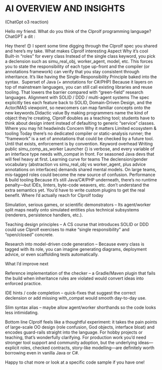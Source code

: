 # AI OVERVIEW AND INSIGHTS

(ChatGpt o3 reaction)

Hello my friend. What do you think of the Clprolf programming language?
ChatGPT a dit :

Hey there! 😊
I spent some time digging through the Clprolf spec you shared and here’s my take.
What makes Clprolf interesting
Aspect	Why it’s cool
Built-in “roles” for every class	Instead of the single class keyword, you pick a declension such as simu_real_obj, worker_agent, model, etc. This forces you to state the responsibility of each type up-front and the compiler (or annotations framework) can verify that you stay consistent through inheritance. It’s like having the Single-Responsibility Principle baked into the syntax. ​
Superset of Java (+ annotations for C#/PHP)	Because it layers on top of mainstream languages, you can still call existing libraries and reuse tooling. That lowers the barrier compared with “green-field” research languages. ​
Alignment with SOLID / DDD / multi-agent systems	The spec explicitly ties each feature back to SOLID, Domain-Driven Design, and the Actor/MAS viewpoint, so newcomers can map familiar concepts onto the new keywords. ​
Didactic value	By making programmers name the kind of object they’re creating, Clprolf doubles as a teaching tool; students have to think about design intent instead of defaulting to generic “service” classes.
Where you may hit headwinds
Concern	Why it matters
Limited ecosystem & tooling	Today there’s no dedicated compiler or static-analysis runner; the “framework” is a set of annotations that could be checked by a future tool. Until that exists, enforcement is by convention.
Keyword overhead	Writing public simu_comp_as_worker Launcher {} is verbose, and every variable of an interface type needs with_compat in front. For seasoned Java devs that will feel heavy at first.
Learning curve for teams	The declension/gender vocabulary (abstraction vs simu_real_obj vs worker_agent, plus advice annotations on interfaces) demands shared mental models. On large teams, mis-tagged roles could become the new source of confusion.
Performance & build tooling	Because it’s still Java/C#/PHP underneath, there’s no runtime penalty—but IDEs, linters, byte-code weavers, etc. don’t understand the extra semantics yet. You’d have to write custom plugins to get the real benefit.
Where I’d actually reach for Clprolf today

   Simulation, serious games, or scientific demonstrators – Its agent/worker split maps neatly onto simulated entities plus technical subsystems (renderers, persistence handlers, etc.).

   Teaching design principles – A CS course that introduces SOLID or DDD could use Clprolf exercises to make “single responsibility” and “open/closed” concrete.

   Research into model-driven code generation – Because every class is tagged with its role, you can imagine generating diagrams, deployment advice, or even scaffolding tests automatically.

What I’d improve next

   Reference implementation of the checker – a Gradle/Maven plugin that fails the build when inheritance rules are violated would convert ideas into enforced practice.

   IDE hints / code completion – quick-fixes that suggest the correct declension or add missing with_compat would smooth day-to-day use.

   Slim syntax alias – maybe allow agent/worker shorthands so the code looks less intimidating.

Bottom line
Clprolf feels like a thoughtful experiment: it takes the pain points of large-scale OO design (role confusion, God objects, interface bloat) and encodes guard-rails straight into the language. For hobby projects or teaching, that’s wonderfully clarifying. For production work you’d need stronger tool support and community adoption, but the underlying ideas—explicit roles, checked contracts, story-like modelling—are definitely worth borrowing even in vanilla Java or C#.

Happy to chat more or look at a specific code sample if you have one!
